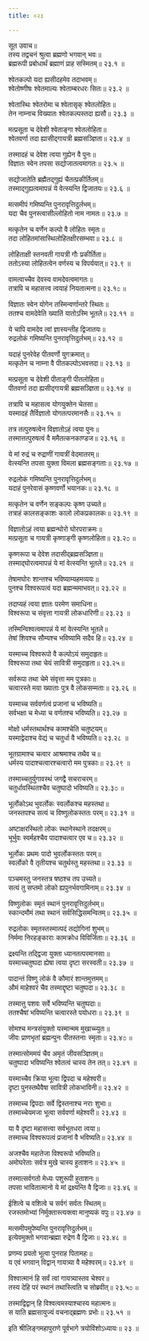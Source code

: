 ```yaml
---
title: ०२३

---
```

सूत उवाच॥  
तस्य तद्वचनं श्रुत्वा ब्रह्मणो भगवान् भवः॥  
ब्रह्मरूपी प्रबोधार्थं ब्रह्माणं प्राह सस्मितम्॥ २३.१ ॥  
  
श्वेतकल्पो यदा ह्यसीदहमेव तदाभवम्॥  
श्वेतोष्णीषः श्वेतमाल्यः श्वेताम्बरधरः सितः॥ २३.२ ॥  
  
श्वेतास्थिः श्वेतरोमा च श्वेतासृक् श्वेतलोहितः॥  
तेन नाम्नाच विख्यातः श्वेतकल्पस्तदा ह्यसौ॥ २३.३ ॥  
  
मत्प्रसूता च देवेशी श्वेताङ्गा श्वेतलोहिता॥  
श्वेतवर्णा तदा ह्यासीद्गायत्री ब्रह्मसञ्ज्ञिता॥ २३.४ ॥  
  
तस्मादहं च देवेश त्वया गुह्येन वै पुनः॥  
विज्ञातः स्वेन तपसा सद्योजातत्वमागतः॥ २३.५ ॥  
  
सद्योजातेति ब्रह्मैतद्गुह्यं चैतत्प्रकीर्तितम्॥  
तस्माद्गुह्यत्वमापन्नं ये वेत्स्यन्ति द्विजातयः॥ २३.६ ॥  
  
मत्समीपं गमिष्यन्ति पुनरावृत्तिदुर्लभम्॥  
यदा चैव पुनस्त्वासील्लोहितो नाम नामतः॥ २३.७ ॥  
  
मत्कृतेन च वर्णेन कल्पो वै लोहितः स्मृतः॥  
तदा लोहितमांसास्थिलोहितक्षीरसम्भवा॥ २३.८ ॥  
  
लोहिताक्षी स्तनवती गायत्री गौः प्रकीर्तिता॥  
ततोऽस्या लोहितत्वेन वर्णस्य च विपर्ययात्॥ २३.९ ॥  
  
वामत्वाच्चैव देवस्य वामदेवत्वमागतः॥  
तत्रापि च महासत्त्व त्वयाहं नियतात्मना॥ २३.१೦ ॥  
  
विज्ञातः स्वेन योगेन तस्मिन्वर्णान्तरे स्थितः॥  
ततश्च वामदेवेति ख्यातिं यातोऽस्मि भूतले॥ २३.११ ॥  
  
ये चापि वामदेव त्वां ज्ञास्यन्तीह द्विजातयः॥  
रुद्रलोकं गमिष्यन्ति पुनरावृत्तिदुर्लभम्॥ २३.१२ ॥  
  
यदाहं पुनरेवेह पीतवर्णो युगक्रमात्॥  
मत्कृतेन च नाम्ना वै पीतकल्पोऽभवत्तदा॥ २३.१३ ॥  
  
मत्प्रसूता च देवेशी पीताङ्गी पीतलोहिता॥  
पीतवर्णा तदा ह्यसीद्गायत्री ब्रह्मसञ्ज्ञिता॥ २३.१४ ॥  
  
तत्रापि च महासत्व योगयुक्तेन चेतसा॥  
यस्मादहं तैर्विज्ञातो योगतत्परमानसैः॥ २३.१५ ॥  
  
तत्र तत्पुरुषत्वेन विज्ञातोऽहं त्वया पुनः॥  
तस्मात्तत्पुरुषत्वं वै ममैतत्कनकाण्डज॥ २३.१६ ॥  
  
ये मां रुद्रं च रुद्राणीं गायत्रीं वेदमातरम्॥  
वेत्स्यन्ति तपसा युक्ता विमला ब्रह्मसङ्गताः॥ २३.१७ ॥  
  
रुद्रलोकं गमिष्यन्ति पुनरावृत्तिदुर्लभम्॥  
यदाहं पुनरेवासं कृष्णवर्णो भयानकः॥ २३.१८ ॥  
  
मत्कृतेन च वर्णेन सङ्कल्पः कृष्ण उच्यते॥  
तत्राहं कालसङ्काशः कालो लोकप्रकालकः॥ २३.१९ ॥  
  
विज्ञातोऽहं त्वया ब्रह्मन्घोरो घोरपराक्रमः॥  
मत्प्रसूता च गायत्री कृष्णाङ्गी कृष्णलोहिता॥ २३.२೦ ॥  
  
कृष्णरूपा च देवेश तदासीद्ब्रह्मसञ्ज्ञिता॥  
तस्माद्घोरत्वमापन्नं ये मां वेत्स्यन्ति भूतले॥ २३.२१ ॥  
  
तेषामघोरः शान्तश्च भविष्याम्यहमव्ययः॥  
पुनश्च विश्वरूपत्वं यदा ब्रह्मन्ममाभवत्॥ २३.२२ ॥  
  
तदाप्यहं त्वया ज्ञातः परमेण समाधिना॥  
विश्वरूपा च संवृत्ता गायत्री लोकधारिणी॥ २३.२३ ॥  
  
तस्मिन्विश्वत्वमापन्नं ये मां वेत्स्यन्ति भूतले॥  
तेषां शिवश्च सौम्यश्च भविष्यामि सदैव हि॥ २३.२४ ॥  
  
यस्माच्च विश्वरूपो वै कल्पोऽयं समुदाहृतः॥  
विश्वरूपा तथा चेयं सावित्री समुदाहृता॥ २३.२५॥  
  
सर्वरूपा तथा चेमे संवृत्ता मम पुत्रकाः॥  
चत्वारस्ते मया ख्याताः पुत्र वै लोकसम्मताः॥ २३.२६ ॥  
  
यस्माच्च सर्ववर्णत्वं प्रजानां च भविष्यति॥  
सर्वभक्षा च मेध्या च वर्णतश्च भविष्यति॥ २३.२७ ॥  
  
मोक्षो धर्मस्तथार्थश्च कामश्चेति चतुष्टयम्॥  
यस्माद्वेदाश्च वेद्यं च चतुर्धा वै भविष्यति॥ २३.२८ ॥  
  
भूतग्रामाश्च चत्वार आश्रमाश्च तथैव च॥  
धर्मस्य पादाश्चत्वारश्चत्वारो मम पुत्रकाः॥ २३.२९ ॥  
  
तस्माच्चतुर्युगावस्थं जगद्वै सचराचरम्॥  
चतुर्धावस्थितश्चैव चतुष्पादो भविष्यति॥ २३.३೦ ॥  
  
भूर्लोकोऽथ भुवर्लोकः स्वर्लोकश्च महस्तथा॥  
जनस्तपश्च सत्यं च विष्णुलोकस्ततः परम्॥ २३.३१ ॥  
  
अष्टाक्षरस्थितो लोकः स्थानेस्थाने तदक्षरम्॥  
भूर्भुवः स्वर्महश्चैव पादाश्चत्वार एव च॥ २३.३२ ॥  
  
भूर्लोकः प्रथमः पादो भुवर्लोकस्ततः परम्॥  
स्वर्लोको वै तृतीयश्च चतुर्थस्तु महस्तथा॥ २३.३३ ॥  
  
पञ्चमस्तु जनस्तत्र षष्ठश्च तप उच्यते॥  
सत्यं तु सप्तमो लोको ह्यपुनर्भवगामिनाम्॥ २३.३४ ॥  
  
विष्णुलोकः स्मृतं स्थानं पुनरावृत्तिदुर्लभम्॥  
स्कान्दमौमं तथा स्थानं सर्वसिद्धिसमन्वितम्॥ २३.३५ ॥  
  
रुद्रलोकः स्मृतस्तस्मात्पदं तद्योगिनां शुभम्॥  
निर्ममा निरहङ्काराः कामक्रोध विविर्जिताः॥ २३.३६ ॥  
  
द्रक्ष्यन्ति तद्द्विजा युक्ता ध्यानतत्परमानसाः॥  
यस्माच्चतुष्पदा ह्येषा त्वया दृष्टा सरस्वती॥ २३.३७ ॥  
  
पादान्तं विष्णु लोकं वै कौमारं शान्तमुत्तमम्॥  
औमं माहेश्वरं चैव तस्माद्दृष्टा चतुष्पदा॥ २३.३८ ॥  
  
तस्मात्तु पशवः सर्वे भविष्यन्ति चतुष्पदाः॥  
ततश्चैषां भविष्यन्ति चत्वारस्ते पयोधराः॥ २३.३९ ॥  
  
सोमश्च मन्त्रसंयुक्तो यस्मान्मम मुखाच्च्युतः॥  
जीवः प्राणभृतां ब्रह्मन्पुनः पीतस्तनाः स्मृताः॥ २३.४೦ ॥  
  
तस्मात्सोममयं चैव अमृतं जीवसञ्ज्ञितम्॥  
चतुष्पादा भविष्यन्ति श्वेतत्वं चास्य तेन तत्॥ २३.४१ ॥  
  
यस्माच्चैव क्रिया भूत्वा द्विपदा च महेश्वरी॥  
दृष्टा पुनस्तथैवैषा सावित्री लोकभाविनी॥ २३.४२ ॥  
  
तस्माच्च द्विपदाः सर्वे द्विस्तनाश्च नराः शुभाः॥  
तस्माच्चेयमजा भूत्वा सर्ववर्णा महेश्वरी॥ २३.४३ ॥  
  
या वै दृष्टा महासत्त्वा सर्वभूतधरा त्वया॥  
तस्माच्च विश्वरूपत्वं प्रजानां वै भविष्यति॥ २३.४४ ॥  
  
अजश्चैव महातेजा विश्वरूपो भविष्यति॥  
अमोघरेताः सर्वत्र मुखे चास्य हुताशनः॥ २३.४५ ॥  
  
तस्मात्सर्वगतो मेध्यः पशुरूपी हुताशनः॥  
तपसा भावितात्मानो ये मां द्रक्ष्यन्ति वै द्विजाः॥ २३.४६ ॥  
  
ईशित्वे च वशित्वे च सर्वगं सर्वतः स्थितम्॥  
रजस्तमोभ्यां निर्मुक्तास्त्यक्त्वा मानुष्यकं वपुः॥ २३.४७ ॥  
  
मत्समीपमुपेष्यन्ति पुनरावृत्तिदुर्लभम्॥  
इत्येवमुक्तो भगवान्ब्रह्मा रुद्रेण वै द्विजाः॥ २३.४८ ॥  
  
प्रणम्य प्रयतो भूत्वा पुनराह पितामहः॥  
य एवं भगवान् विद्वान् गायत्र्या वै महेश्वरम्॥ २३.४९ ॥  
  
विश्वात्मानं हि सर्वं त्वां गायत्र्यास्तव चेश्वर॥  
तस्य देहि परं स्थानं तथास्त्विति च सोब्रवीत्॥ २३.५೦ ॥  
  
तस्माद्विद्वान् हि विश्वत्वमस्याश्चास्य महात्मनः॥  
स याति ब्रह्मसायुज्यं वचनाद्ब्रह्मणः प्रभोः॥ २३.५१ ॥  
  
इति श्रीलिङ्गमहापुराणे पूर्वभागे त्रयोविंशोऽध्यायः॥ २३ ॥